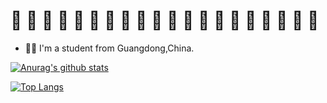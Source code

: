 # 🤔 🤔 🤔 🤔 🤔 🤔 🤔 🤔 🤔 🤔 🤔 🤔 🤔 🤔 🤔 🤔 🤔 🤔 🤔 🤔 

- 👨‍🎓 I'm a student from Guangdong,China.




[![Anurag's github stats](https://github-readme-stats.vercel.app/api?username=Ah-Bo&show_icons=true&count_private=true)](https://github.com/anuraghazra/github-readme-stats)

[![Top Langs](https://github-readme-stats.vercel.app/api/top-langs/?username=Ah-Bo)](https://github.com/anuraghazra/github-readme-stats)


